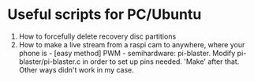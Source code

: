 #  Useful scripts for PC/Ubuntu
1. How to forcefully delete recovery disc partitions
2. How to make a live stream from a raspi cam to anywhere, where your phone is - [easy method]
  PWM - semihardware: pi-blaster. Modify pi-blaster/pi-blaster.c in order to set up pins needed. 'Make' after that. Other ways didn't work in my case.
